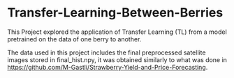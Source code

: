 # Transfer-Learning-Between-Berries

This Project explored the application of Transfer Learning (TL) from a model pretrained on the data of one berry to another.

The data used in this project includes the final preprocessed satellite images stored in final_hist.npy, it was obtained similarly to what was done in https://github.com/M-Gastli/Strawberry-Yield-and-Price-Forecasting.
